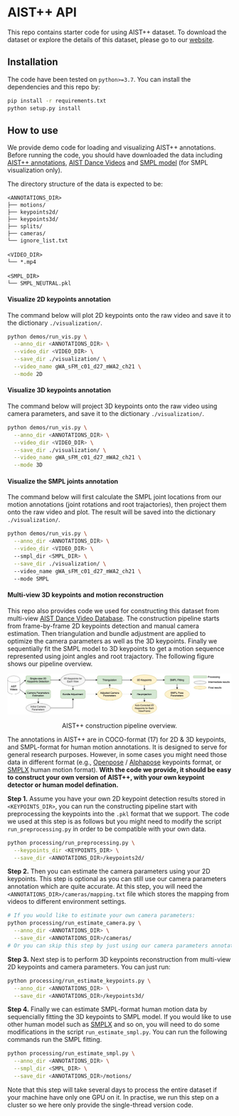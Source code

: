 # AIST++ API
 
This repo contains starter code for using AIST++ dataset. To download the
dataset or explore the details of this dataset, please go to our [website]().

## Installation
The code have been tested on `python>=3.7`. You can install the dependencies and
this repo by:
``` bash
pip install -r requirements.txt
python setup.py install
```

## How to use
We provide demo code for loading and visualizing AIST++ annotations. Before running the code, 
you should have downloaded the data including [AIST++ annotations](), [AIST Dance Videos]() and [SMPL model]() (for SMPL visualization only).

The directory structure of the data is expected to be:
```
<ANNOTATIONS_DIR>
├── motions/
├── keypoints2d/
├── keypoints3d/
├── splits/
├── cameras/
└── ignore_list.txt

<VIDEO_DIR>
└── *.mp4

<SMPL_DIR>
└── SMPL_NEUTRAL.pkl
```

#### Visualize 2D keypoints annotation
The command below will plot 2D keypoints onto the raw video and save it to the
dictionary `./visualization/`.
``` bash
python demos/run_vis.py \
  --anno_dir <ANNOTATIONS_DIR> \
  --video_dir <VIDEO_DIR> \
  --save_dir ./visualization/ \
  --video_name gWA_sFM_c01_d27_mWA2_ch21 \
  --mode 2D
```

#### Visualize 3D keypoints annotation
The command below will project 3D keypoints onto the raw video using camera parameters, and save it to the
dictionary `./visualization/`.
``` bash
python demos/run_vis.py \
  --anno_dir <ANNOTATIONS_DIR> \
  --video_dir <VIDEO_DIR> \
  --save_dir ./visualization/ \
  --video_name gWA_sFM_c01_d27_mWA2_ch21 \
  --mode 3D
```

#### Visualize the SMPL joints annotation
The command below will first calculate the SMPL joint locations from our motion
annotations (joint rotations and root trajactories), then project them onto the
raw video and plot. The result will be saved into the dictionary
`./visualization/`.
``` bash
python demos/run_vis.py \
  --anno_dir <ANNOTATIONS_DIR> \
  --video_dir <VIDEO_DIR> \ 
  --smpl_dir <SMPL_DIR> \
  --save_dir ./visualization/ \ 
  --video_name gWA_sFM_c01_d27_mWA2_ch21 \ 
  --mode SMPL
```

#### Multi-view 3D keypoints and motion reconstruction

This repo also provides code we used for constructing this dataset from
multi-view [AIST Dance Video Database](https://aistdancedb.ongaaccel.jp/). The
construction pipeline starts from frame-by-frame 2D keypoints detection and
manual camera estimation. Then triangulation and bundle adjustment are applied to optimize the
camera parameters as well as the 3D keypoints. Finally we sequentially fit the SMPL model to 3D keypoints to get a motion sequence represented using joint angles and root trajactory. The following figure shows our pipeline overview.

<div align="center">
<img src="assets/aist_pipeline.jpg" width="1000px"/>
<p> AIST++ construction pipeline overview.</p>
</div>

The annotations in AIST++ are in COCO-format (17) for 2D \& 3D keypoints, and
SMPL-format for human motion annotations. It is designed to serve for general
research purposes. However, in some cases you might need those data in different format
(e.g., [Openpose]() / [Alphapose]() keypoints format, or [SMPLX]() human motion
format). **With the code we provide, it should be easy to construct your own
version of AIST++, with your own keypoint detector or human model defination.**

**Step 1.** Assume you have your own 2D keypoint detection results stored in `<KEYPOINTS_DIR>`, you can run the constructing pipeline start with preprocessing the keypoints into the `.pkl` format that we support. The code we used at this
step is as follows but you might need to modify the script `run_preprocessing.py` in order to be compatible with your own data.
``` bash
python processing/run_preprocessing.py \
  --keypoints_dir <KEYPOINTS_DIR> \
  --save_dir <ANNOTATIONS_DIR>/keypoints2d/
```

**Step 2.** Then you can estimate the camera parameters using your 2D keypoints. This step
is optional as you can still use our camera parameters annotation which are
quite accurate. At this step, you will need the `<ANNOTATIONS_DIR>/cameras/mapping.txt` file which stores the mapping from videos to different environment settings.
``` bash
# If you would like to estimate your own camera parameters:
python processing/run_estimate_camera.py \
  --anno_dir <ANNOTATIONS_DIR> \
  --save_dir <ANNOTATIONS_DIR>/cameras/
# Or you can skip this step by just using our camera parameters annotation.
```

**Step 3.** Next step is to perform 3D keypoints reconstruction from multi-view 2D keypoints
and camera parameters. You can just run:
``` bash
python processing/run_estimate_keypoints.py \
  --anno_dir <ANNOTATIONS_DIR> \
  --save_dir <ANNOTATIONS_DIR>/keypoints3d/
```

**Step 4.** Finally we can estimate SMPL-format human motion data by sequencially fitting
the 3D keypoints to SMPL model. If you would like to use other human model such
as [SMPLX]() and so on, you will need to do some modifications in the script
`run_estimate_smpl.py`. You can run the following commands run the SMPL fitting.
``` bash
python processing/run_estimate_smpl.py \
  --anno_dir <ANNOTATIONS_DIR> \
  --smpl_dir <SMPL_DIR> \
  --save_dir <ANNOTATIONS_DIR>/motions/
```
Note that this step will take several days to process the entire dataset if your machine have only one GPU on it.
In practise, we run this step on a cluster so we here only provide the single-thread version code.


